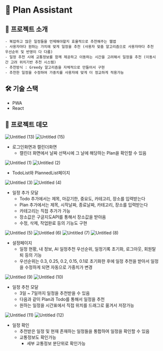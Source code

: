 # 📅 Plan Assistant

## 🌴 프로젝트 소개

    - 복잡하고 많은 일정들을 언제해야할지 효율적으로 추천해주는 웹앱
    - 사용자마다 원하는 가치에 맞게 일정을 추천 (사용자 맞춤 알고리즘으로 사용자마다 추천 우선순위 및 반영이 다 다름)
    - 일정 추천 시에 교통정보를 함께 제공하고 이동하는 시간을 고려해서 일정을 추천 (이동시간 고려 위치기반 추천 시스템)
    - 추천방식 : Greedy 알고리즘을 자체적으로 만들어서 구현
    - 추천한 일정을 수정하여 가중치를 사용자에 맞게 더 정교하게 적용가능

## 🛠️ 기술 스택

- PWA
- React

## 🎨 프로젝트 데모

![Untitled (13)](https://github.com/plan-assistant/FE/assets/48922050/d6526996-8097-439e-a8ff-5fe8c1df8661)
![Untitled (15)](https://github.com/plan-assistant/FE/assets/48922050/0761fd92-9034-4592-9a05-f8a9627f84d2)
- 로그인화면과 캘린더화면
    - 캘린더 화면에서 날짜 선택시에 그 날에 해당하는 Plan을 확인할 수 있음

![Untitled (1)](https://github.com/plan-assistant/FE/assets/48922050/7dcd800f-b7ae-4228-bd22-003e07778ece)
![Untitled (2)](https://github.com/plan-assistant/FE/assets/48922050/92bac8bb-0a32-400d-a747-2a88144cb9b2)
- TodoList와 PlannedList페이지

![Untitled (3)](https://github.com/plan-assistant/FE/assets/48922050/ddc57313-8884-43a9-afe7-97cd2a4bf4ab)
![Untitled (4)](https://github.com/plan-assistant/FE/assets/48922050/5aceae63-6c2a-4557-9f6b-670d1d4e68e0)
- 일정 추가 모달
    - Todo 추가에서는 제목, 마감기한, 중요도, 카테고리, 장소를 입력받는다
    - Plan 추가에서는 제목, 시작날짜, 종료날짜, 카테고리, 장소를 입력받는다
    - 카테고리는 직접 추가가 가능
    - 장소값은 구글지도API를 통해서 장소값을 받아옴
    - 수정, 삭제, 작업완료 등의 기능도 구현

![Untitled (5)](https://github.com/plan-assistant/FE/assets/48922050/d575e518-7aa5-4435-8b6a-65db2512278b)
![Untitled (6)](https://github.com/plan-assistant/FE/assets/48922050/8d4b5691-81e1-4875-81c6-257e43783e53)
![Untitled (7)](https://github.com/plan-assistant/FE/assets/48922050/e4cff175-1fbf-4318-abcc-c53576d9df7d)
![Untitled (8)](https://github.com/plan-assistant/FE/assets/48922050/ae8a8f3c-f7e3-4306-bfba-9f0566b2e299)
- 설정페이지
    - 일정 현황, 내 정보, AI 일정추천 우선순위, 일정기록 초기화, 로그아웃, 회원탈퇴 등의 기능
    - 우선순위는 0.3, 0.25, 0.2, 0.15, 0.1로 초기화한 후에 일정 추천을 받아서 일정을 수정하게 되면 자동으로 가중치가 변경

![Untitled (9)](https://github.com/plan-assistant/FE/assets/48922050/4bab9b08-5dca-4204-928e-a22ae631b9e1)
![Untitled (10)](https://github.com/plan-assistant/FE/assets/48922050/7a3ceb90-f867-46b4-8f18-59b507ccfaea)
- 일정 추천 모달
    - 3일 ~ 7일까지 일정을 추천받을 수 있음
    - 다음과 같이 Plan과 Todo를 통해서 일정을 추천
    - 원하는 일정을 시간표에서 직접 위치를 드래그로 옮겨서 저장가능

![Untitled (11)](https://github.com/plan-assistant/FE/assets/48922050/0f280717-3c73-4d3d-b560-a4b27b465bf5)
![Untitled (12)](https://github.com/plan-assistant/FE/assets/48922050/bf1e3fee-f885-4aae-8ff7-7e157742f19b)
- 일정 확인
    - 추천받은 일정 및 현재 존재하는 일정들을 통합하여 일정을 확인할 수 있음
    - 교통정보도 확인가능
        - 세부 교통정보 분단위로 확인가능
